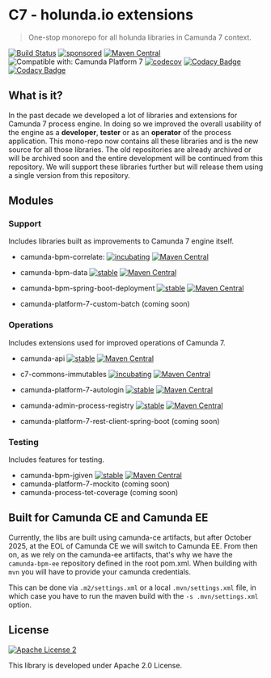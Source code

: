 
# C7 - holunda.io extensions

> One-stop monorepo for all holunda libraries in Camunda 7 context.

[![Build Status](https://github.com/holunda-io/c7/workflows/Development%20branches/badge.svg)](https://github.com/holunda-io/c7/actions)
[![sponsored](https://img.shields.io/badge/sponsoredBy-Holisticon-RED.svg)](https://holisticon.de/)
[![Maven Central](https://maven-badges.herokuapp.com/maven-central/io.holunda.c7._/c7-root/badge.svg)](https://maven-badges.herokuapp.com/maven-central/io.holunda.c7._/c7-root)
![Compatible with: Camunda Platform 7](https://img.shields.io/badge/Compatible%20with-Camunda%20Platform%207-26d07c)
[![codecov](https://codecov.io/gh/holunda-io/c7/branch/develop/graph/badge.svg?token=imlMg9vhLZ)](https://codecov.io/gh/holunda-io/c7)
[![Codacy Badge](https://app.codacy.com/project/badge/Grade/8f4d11e919354d9eaa9be3be7b1a4232)](https://app.codacy.com/gh/holunda-io/c7/dashboard?utm_source=gh&utm_medium=referral&utm_content=&utm_campaign=Badge_grade)
[![Codacy Badge](https://app.codacy.com/project/badge/Coverage/8f4d11e919354d9eaa9be3be7b1a4232)](https://app.codacy.com/gh/holunda-io/c7/dashboard?utm_source=gh&utm_medium=referral&utm_content=&utm_campaign=Badge_coverage)

## What is it?

In the past decade we developed a lot of libraries and extensions for Camunda 7 process engine. In doing so we improved the overall
usability of the engine as a **developer**, **tester** or as an **operator** of the process application. This mono-repo now contains all these libraries
and is the new source for all those libraries. The old repositories are already archived or will be archived soon and the entire development
will be continued from this repository. We will support these libraries further but will release them using a single version from this 
repository.

## Modules

### Support

Includes libraries built as improvements to Camunda 7 engine itself.

- camunda-bpm-correlate: [![incubating](https://img.shields.io/badge/lifecycle-INCUBATING-orange.svg)](https://github.com/holisticon#open-source-lifecycle)
  [![Maven Central](https://maven-badges.herokuapp.com/maven-central/io.holunda/camunda-bpm-correlate/badge.svg)](https://maven-badges.herokuapp.com/maven-central/io.holunda/camunda-bpm-correlate)
- camunda-bpm-data [![stable](https://img.shields.io/badge/lifecycle-STABLE-green.svg)](https://github.com/holisticon#open-source-lifecycle)
  [![Maven Central](https://maven-badges.herokuapp.com/maven-central/io.holunda.data/camunda-bpm-data/badge.svg)](https://maven-badges.herokuapp.com/maven-central/io.holunda.data/camunda-bpm-data)

- camunda-bpm-spring-boot-deployment [![stable](https://img.shields.io/badge/lifecycle-STABLE-green.svg)](https://github.com/holisticon#open-source-lifecycle)
  [![Maven Central](https://maven-badges.herokuapp.com/maven-central/io.holunda.deployment/camunda-bpm-spring-boot-deployment/badge.svg)](https://maven-badges.herokuapp.com/maven-central/io.holunda.deployment/camunda-bpm-spring-boot-deployment)

- camunda-platform-7-custom-batch (coming soon)

### Operations

Includes extensions used for improved operations of Camunda 7.

- camunda-api [![stable](https://img.shields.io/badge/lifecycle-STABLE-green.svg)](https://github.com/holisticon#open-source-lifecycle)
  [![Maven Central](https://maven-badges.herokuapp.com/maven-central/io.holunda.camunda-api/camunda-bpm-engine-api/badge.svg)](https://maven-badges.herokuapp.com/maven-central/io.holunda.camunda-api/camunda-bpm-engine-api)

- c7-commons-immutables [![incubating](https://img.shields.io/badge/lifecycle-INCUBATING-orange.svg)](https://github.com/holisticon#open-source-lifecycle)
  [![Maven Central](https://maven-badges.herokuapp.com/maven-central/io.holunda.commons/camunda-commons-immutables/badge.svg)](https://maven-badges.herokuapp.com/maven-central/io.holunda.commons/camunda-commons-immutables)

- camunda-platform-7-autologin [![stable](https://img.shields.io/badge/lifecycle-STABLE-green.svg)](https://github.com/holisticon#open-source-lifecycle)
  [![Maven Central](https://maven-badges.herokuapp.com/maven-central/io.holunda/camunda-platform-7-autologin/badge.svg)](https://maven-badges.herokuapp.com/maven-central/io.holunda/camunda-platform-7-autologin)

- camunda-admin-process-registry [![stable](https://img.shields.io/badge/lifecycle-STABLE-green.svg)](https://github.com/holisticon#open-source-lifecycle)
  [![Maven Central](https://maven-badges.herokuapp.com/maven-central/io.holunda/camunda-admin-process-registry/badge.svg)](https://maven-badges.herokuapp.com/maven-central/io.holunda/camunda-admin-process-registry)

- camunda-platform-7-rest-client-spring-boot (coming soon)

### Testing

Includes features for testing.

- camunda-bpm-jgiven [![stable](https://img.shields.io/badge/lifecycle-STABLE-green.svg)](https://github.com/holisticon#open-source-lifecycle)
  [![Maven Central](https://maven-badges.herokuapp.com/maven-central/io.holunda.testing/camunda-bpm-jgiven/badge.svg)](https://maven-badges.herokuapp.com/maven-central/io.holunda.testing/camunda-bpm-jgiven)
- camunda-platform-7-mockito (coming soon)
- camunda-process-tet-coverage (coming soon)


## Built for Camunda CE and Camunda EE

Currently, the libs are built using camunda-ce artifacts, but after October 2025, at the EOL of Camunda CE we will switch
to Camunda EE. From then on, as we rely on the camunda-ee artifacts, that's why we have the `camunda-bpm-ee` repository 
defined in the root pom.xml. When building with `mvn` you will have to provide your camunda credentials.

This can be done via `.m2/settings.xml` or a local `.mvn/settings.xml` file, in which case you have to run the maven
build with the `-s .mvn/settings.xml` option.


## License

[![Apache License 2](https://img.shields.io/badge/License-Apache%202.0-blue.svg)](LICENSE)

This library is developed under Apache 2.0 License.

